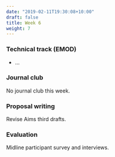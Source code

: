 ```yaml
---
date: "2019-02-11T19:30:08+10:00"
draft: false
title: Week 6
weight: 7
---
```


<!--more-->

### Technical track (EMOD)

- ...

### Journal club

No journal club this week.

### Proposal writing

Revise Aims third drafts.

### Evaluation

Midline participant survey and interviews.